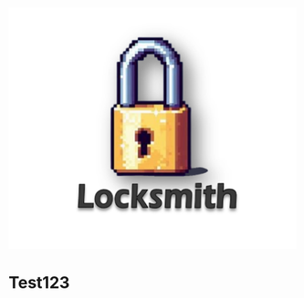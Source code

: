 <!DOCTYPE>
<html>

<img src="images/Locksmith Thumbnail.png" alt="logo" style="TOP:235px;LEFT:270px;">

<h1>Test123</h1>


</html>
